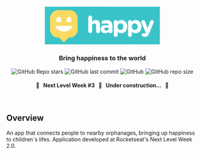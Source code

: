 <p align="center">
  <img src="./public/happy_banner.png" height="60%" width="60%" alt="Banner Happy" />
</p>

<h3 align="center">
  Bring happiness to the world
</h3>

<p align="center">
  <img alt="GitHub Repo stars" src="https://img.shields.io/github/stars/lucas-fer-fig/Happy?color=%2329b6d1&logo=github">
  <img alt="GitHub last commit" src="https://img.shields.io/github/last-commit/lucas-fer-fig/Happy?color=%2329b6d1">
  <img alt="GitHub" src="https://img.shields.io/github/license/lucas-fer-fig/Happy?color=%2329b6d1">
  <img alt="GitHub repo size" src="https://img.shields.io/github/repo-size/lucas-fer-fig/Happy?color=%2329b6d1">
</p>

<h4 align="center">
  <strong>🚧 &nbsp; Next Level Week #3 &nbsp; 🚀 &nbsp; Under construction... &nbsp; 🚧</strong>  
</h4>

<br>

## Overview

An app that connects people to nearby orphanages, bringing up happiness to children`s lifes. Application developed at Rocketseat's Next Level Week 2.0.
